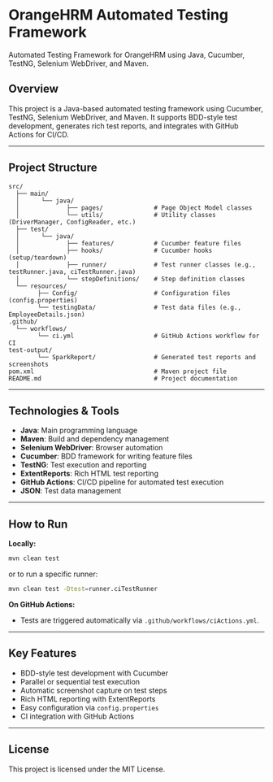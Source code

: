 # OrangeHRM Automated Testing Framework

Automated Testing Framework for OrangeHRM using Java, Cucumber, TestNG, Selenium WebDriver, and Maven.

## Overview

This project is a Java-based automated testing framework using Cucumber, TestNG, Selenium WebDriver, and Maven. It supports BDD-style test development, generates rich test reports, and integrates with GitHub Actions for CI/CD.

---

## Project Structure

```
src/ 
  ├── main/  
  │      └── java/ 
  │             ├── pages/              # Page Object Model classes  
  │             └── utils/              # Utility classes (DriverManager, ConfigReader, etc.) 
  ├── test/ 
  │      └── java/  
  │             ├── features/           # Cucumber feature files  
  │             ├── hooks/              # Cucumber hooks (setup/teardown) 
  │             ├── runner/             # Test runner classes (e.g., testRunner.java, ciTestRunner.java)  
  │             └── stepDefinitions/    # Step definition classes 
  └── resources/ 
        ├── Config/                     # Configuration files (config.properties) 
        └── testingData/                # Test data files (e.g., EmployeeDetails.json) 
.github/ 
  └── workflows/ 
        └── ci.yml                      # GitHub Actions workflow for CI 
test-output/ 
        └── SparkReport/                # Generated test reports and screenshots 
pom.xml                                 # Maven project file 
README.md                               # Project documentation 

```

---

## Technologies & Tools

- **Java**: Main programming language
- **Maven**: Build and dependency management
- **Selenium WebDriver**: Browser automation
- **Cucumber**: BDD framework for writing feature files
- **TestNG**: Test execution and reporting
- **ExtentReports**: Rich HTML test reporting
- **GitHub Actions**: CI/CD pipeline for automated test execution
- **JSON**: Test data management

---

## How to Run

**Locally:**
```sh
mvn clean test
```
or to run a specific runner:
```sh
mvn clean test -Dtest=runner.ciTestRunner
```

**On GitHub Actions:**
- Tests are triggered automatically via `.github/workflows/ciActions.yml`.

---

## Key Features

- BDD-style test development with Cucumber
- Parallel or sequential test execution
- Automatic screenshot capture on test steps
- Rich HTML reporting with ExtentReports
- Easy configuration via `config.properties`
- CI integration with GitHub Actions

---



## License

This project is licensed under the MIT License.